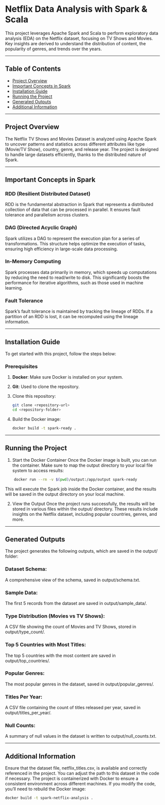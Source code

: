 # Netflix Data Analysis with Spark & Scala

This project leverages Apache Spark and Scala to perform exploratory data analysis (EDA) on the Netflix dataset, focusing on TV Shows and Movies. Key insights are derived to understand the distribution of content, the popularity of genres, and trends over the years.

---

## Table of Contents
- [Project Overview](#Project-Overview)
- [Important Concepts in Spark](#Important-Concepts-in-Spark)
- [Installation Guide](#Installation-Guide)
- [Running the Project](#Running-the-Project)
- [Generated Outputs](#Generated-Outputs)
- [Additional Information](#Additional-Information)


---

## Project Overview
The Netflix TV Shows and Movies Dataset is analyzed using Apache Spark to uncover patterns and statistics across different attributes like type (Movie/TV Show), country, genre, and release year. The project is designed to handle large datasets efficiently, thanks to the distributed nature of Spark.

---

## Important Concepts in Spark
### RDD (Resilient Distributed Dataset)
RDD is the fundamental abstraction in Spark that represents a distributed collection of data that can be processed in parallel. It ensures fault tolerance and parallelism across clusters.

### DAG (Directed Acyclic Graph)
Spark utilizes a DAG to represent the execution plan for a series of transformations. This structure helps optimize the execution of tasks, ensuring high efficiency in large-scale data processing.

### In-Memory Computing
Spark processes data primarily in memory, which speeds up computations by reducing the need to read/write to disk. This significantly boosts the performance for iterative algorithms, such as those used in machine learning.

### Fault Tolerance
Spark’s fault tolerance is maintained by tracking the lineage of RDDs. If a partition of an RDD is lost, it can be recomputed using the lineage information.

---

## Installation Guide
To get started with this project, follow the steps below:

### Prerequisites
1. **Docker**: Make sure Docker is installed on your system.
2. **Git**: Used to clone the repository.
3. Clone this repository:
   ```bash
   git clone <repository-url>
   cd <repository-folder>
   ```

4. Build the Docker image:

    ```bash
    docker build -t spark-ready .
    ```

--- 

## Running the Project
1. Start the Docker Container
Once the Docker image is built, you can run the container. Make sure to map the output directory to your local file system to access results:

```bash
    docker run --rm -v $(pwd)/output:/app/output spark-ready
```
This will execute the Spark job inside the Docker container, and the results will be saved in the output directory on your local machine.

2. View the Output
Once the project runs successfully, the results will be stored in various files within the output/ directory. These results include insights on the Netflix dataset, including popular countries, genres, and more.

---

## Generated Outputs
The project generates the following outputs, which are saved in the output/ folder:

### Dataset Schema: 
A comprehensive view of the schema, saved in output/schema.txt.
### Sample Data:
The first 5 records from the dataset are saved in output/sample_data/.
### Type Distribution (Movies vs TV Shows): 
A CSV file showing the count of Movies and TV Shows, stored in output/type_count/.
### Top 5 Countries with Most Titles: 
The top 5 countries with the most content are saved in output/top_countries/.
### Popular Genres: 
The most popular genres in the dataset, saved in output/popular_genres/.
### Titles Per Year: 
A CSV file containing the count of titles released per year, saved in output/titles_per_year/.
### Null Counts: 
A summary of null values in the dataset is written to output/null_counts.txt.

---

## Additional Information
Ensure that the dataset file, netflix_titles.csv, is available and correctly referenced in the project. You can adjust the path to this dataset in the code if necessary.
The project is containerized with Docker to ensure a consistent environment across different machines. If you modify the code, you’ll need to rebuild the Docker image:
```bash
docker build -t spark-netflix-analysis .
```